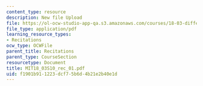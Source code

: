 ```yaml
---
content_type: resource
description: New file Upload
file: https://ol-ocw-studio-app-qa.s3.amazonaws.com/courses/18-03-differential-equations-spring-2010/f1901b911223dcf75b6d4b21e2b40e1d_MIT18_03S10_rec_01.pdf
file_type: application/pdf
learning_resource_types:
- Recitations
ocw_type: OCWFile
parent_title: Recitations
parent_type: CourseSection
resourcetype: Document
title: MIT18_03S10_rec_01.pdf
uid: f1901b91-1223-dcf7-5b6d-4b21e2b40e1d
---
```

